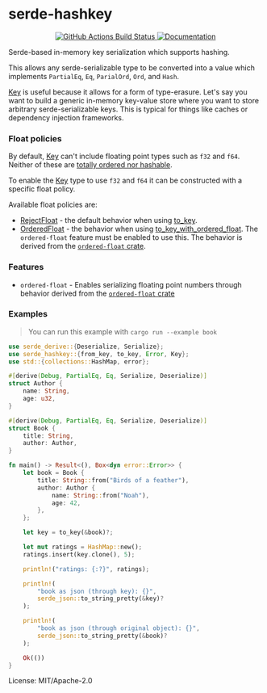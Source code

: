 # serde-hashkey

<div align="center">
  <a href="https://github.com/udoprog/serde-hashkey/actions">
    <img alt="GitHub Actions Build Status" src="https://github.com/udoprog/serde-hashkey/workflows/Build/badge.svg">
  </a>

  <a href="https://docs.rs/serde-hashkey">
    <img alt="Documentation" src="https://docs.rs/serde-hashkey/badge.svg">
  </a>
</div>

Serde-based in-memory key serialization which supports hashing.

This allows any serde-serializable type to be converted into a value which
implements `PartialEq`, `Eq`, `ParialOrd`, `Ord`, and `Hash`.

[Key] is useful because it allows for a form of type-erasure. Let's say you
want to build a generic in-memory key-value store where you want to store
arbitrary serde-serializable keys. This is typical for things like caches or
dependency injection frameworks.

### Float policies

By default, [Key] can't include floating point types such as `f32` and
`f64`. Neither of these are [totally ordered nor hashable].

To enable the [Key] type to use `f32` and `f64` it can be constructed with a
specific float policy.

Available float policies are:
* [RejectFloat] - the default behavior when using [to_key].
* [OrderedFloat] - the behavior when using [to_key_with_ordered_float]. The
  `ordered-float` feature must be enabled to use this. The behavior is
  derived from the [`ordered-float` crate].

### Features

* `ordered-float` - Enables serializing floating point numbers through
  behavior derived from the [`ordered-float` crate]

### Examples

> You can run this example with `cargo run --example book`

```rust
use serde_derive::{Deserialize, Serialize};
use serde_hashkey::{from_key, to_key, Error, Key};
use std::{collections::HashMap, error};

#[derive(Debug, PartialEq, Eq, Serialize, Deserialize)]
struct Author {
    name: String,
    age: u32,
}

#[derive(Debug, PartialEq, Eq, Serialize, Deserialize)]
struct Book {
    title: String,
    author: Author,
}

fn main() -> Result<(), Box<dyn error::Error>> {
    let book = Book {
        title: String::from("Birds of a feather"),
        author: Author {
            name: String::from("Noah"),
            age: 42,
        },
    };

    let key = to_key(&book)?;

    let mut ratings = HashMap::new();
    ratings.insert(key.clone(), 5);

    println!("ratings: {:?}", ratings);

    println!(
        "book as json (through key): {}",
        serde_json::to_string_pretty(&key)?
    );

    println!(
        "book as json (through original object): {}",
        serde_json::to_string_pretty(&book)?
    );

    Ok(())
}
```

[totally ordered nor hashable]: https://internals.rust-lang.org/t/f32-f64-should-implement-hash/5436
[Key]: https://docs.rs/serde-hashkey/0/serde_hashkey/enum.Key.html
[to_key]: https://docs.rs/serde-hashkey/0/serde_hashkey/fn.to_key.html
[RejectFloat]: https://docs.rs/serde-hashkey/0/serde_hashkey/enum.RejectFloat.html
[OrderedFloat]: https://docs.rs/serde-hashkey/0/serde_hashkey/enum.OrderedFloat.html
[to_key_with_ordered_float]: https://docs.rs/serde-hashkey/0/serde_hashkey/fn.to_key_with_ordered_float.html
[`ordered-float` crate]: https://docs.rs/ordered-float/2/ordered_float/

License: MIT/Apache-2.0
